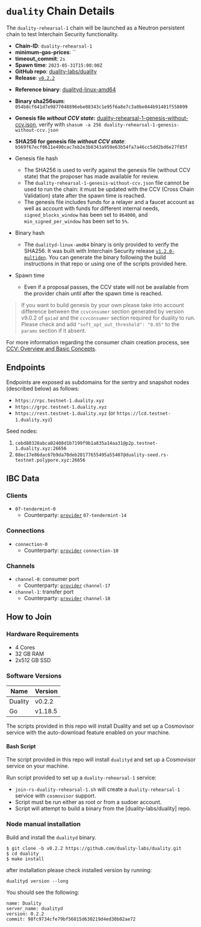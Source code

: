 
# `duality` Chain Details

The `duality-rehearsal-1` chain will be launched as a Neutron persistent chain to test Interchain Security functionality.

* **Chain-ID**: `duality-rehearsal-1`
* **minimum-gas-prices**: ``
* **timeout_commit**: `2s`
* **Spawn time**: `2023-05-31T15:00:00Z`
* **GitHub repo**: [duality-labs/duality](https://github.com/duality-labs/duality.git)
* **Release**: [`v0.2.2`](https://github.com/duality-labs/duality/releases/tag/v0.2.2)
<!-- * **Genesis file with CCV state:** [duality-rehearsal-1-genesis.json](duality-rehearsal-1-genesis.json) -->

* **Reference binary**: [dualityd-linux-amd64](./dualityd-linux-amd64)
* **Binary sha256sum**: `054b8cf641d7e9877048896ebe08343c1e95f6a8e7c3a0be044b91401f558099`
* **Genesis file _without CCV state_:** [duality-rehearsal-1-genesis-without-ccv.json](duality-rehearsal-1-genesis-without-ccv.json), verify with `shasum -a 256 duality-rehearsal-1-genesis-without-ccv.json`
* **SHA256 for genesis file _without CCV state_**: `b569f67ecf0611e490cac7eb2e3b8343a959e63b54fa7a46cc5dd2bd6e27f85f`


* Genesis file hash
  * The SHA256 is used to verify against the genesis file (without CCV state) that the proposer has made available for review.
  * The `duality-rehearsal-1-genesis-without-ccv.json` file cannot be used to run the chain: it must be updated with the CCV (Cross Chain Validation) state after the spawn time is reached.
  * The genesis file includes funds for a relayer and a faucet account as well as account with funds for different internal needs, `signed_blocks_window` has been set to `864000`, and `min_signed_per_window` has been set to `5%`.
* Binary hash
  * The `dualityd-linux-amd64` binary is only provided to verify the SHA256. It was built with Interchain Security release [`v1.2.0-multiden`](https://github.com/cosmos/interchain-security/releases/tag/v1.2.0-multiden). You can generate the binary following the build instructions in that repo or using one of the scripts provided here.
* Spawn time
  * Even if a proposal passes, the CCV state will not be available from the provider chain until after the spawn time is reached.

> If you want to build genesis by your own please take into account difference between the `ccvconsumer` section generated by version v9.0.2 of `gaiad` and the `ccvconsumer` section required for duality to run. Please check and add `"soft_opt_out_threshold": "0.05"` to the `params` section if it absent.

For more information regarding the consumer chain creation process, see [CCV: Overview and Basic Concepts](https://github.com/cosmos/ibc/blob/main/spec/app/ics-028-cross-chain-validation/overview_and_basic_concepts.md).

## Endpoints

Endpoints are exposed as subdomains for the sentry and snapshot nodes (described below) as follows:

- `https://rpc.testnet-1.duality.xyz`
- `https://grpc.testnet-1.duality.xyz`
- `https://rest.testnet-1.duality.xyz` (or `https://lcd.testnet-1.duality.xyz`)

Seed nodes:
1. `cebd80328abca02408d1b7199f9b1a835a14aa31@p2p.testnet-1.duality.xyz:26656`
1. `08ec17e86dac67b9da70deb20177655495a55407@duality-seed.rs-testnet.polypore.xyz:26656`

## IBC Data

### Clients

* `07-tendermint-0`
  * Counterparty: [`provider`](/replicated-security/provider/README.md) `07-tendermint-14`

### Connections

* `connection-0`
  * Counterparty: [`provider`](/replicated-security/provider/README.md) `connection-10`

### Channels

* `channel-0`: consumer port
  * Counterparty: [`provider`](/replicated-security/provider/README.md) `channel-17`
* `channel-1`: transfer port
  * Counterparty: [`provider`](/replicated-security/provider/README.md) `channel-18`

## How to Join

### Hardware Requirements

* 4 Cores
* 32 GB RAM
* 2x512 GB SSD

### Software Versions

| Name               | Version  |
|--------------------|----------|
| Duality            | v0.2.2   |
| Go                 | v1.18.5  |

The scripts provided in this repo will install Duality and set up a Cosmovisor service with the auto-download feature enabled on your machine.

#### Bash Script

The script provided in this repo will install `dualityd` and set up a Cosmovisor service on your machine. 

Run script provided to set up a `duality-rehearsal-1` service:
* `join-rs-duality-rehearsal-1.sh` will create a `duality-rehearsal-1` service with `cosmovisor` support.
* Script must be run either as root or from a sudoer account.
* Script will attempt to build a binary from the [duality-labs/duality] repo.

### Node manual installation

Build and install the `dualityd` binary. 

```
$ git clone -b v0.2.2 https://github.com/duality-labs/duality.git
$ cd duality
$ make install
```

after installation please check installed version by running:

`dualityd version --long`

You should see the following:
```
name: Duality
server_name: dualityd
version: 0.2.2
commit: 98fc9734cfe79bf56015d630219d4ed30b02ae72
``` 
